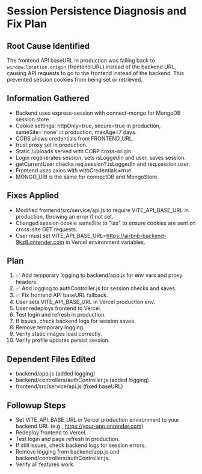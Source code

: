 # Session Persistence Diagnosis and Fix Plan

## Root Cause Identified

The frontend API baseURL in production was falling back to `window.location.origin` (frontend URL) instead of the backend URL, causing API requests to go to the frontend instead of the backend. This prevented session cookies from being set or retrieved.

## Information Gathered

- Backend uses express-session with connect-mongo for MongoDB session store.
- Cookie settings: httpOnly=true, secure=true in production, sameSite='none' in production, maxAge=7 days.
- CORS allows credentials from FRONTEND_URL.
- trust proxy set in production.
- Static /uploads served with CORP cross-origin.
- Login regenerates session, sets isLoggedIn and user, saves session.
- getCurrentUser checks req.session?.isLoggedIn and req.session.user.
- Frontend uses axios with withCredentials=true.
- MONGO_URI is the same for connectDB and MongoStore.

## Fixes Applied

- Modified frontend/src/service/api.js to require VITE_API_BASE_URL in production, throwing an error if not set.
- Changed session cookie sameSite to "lax" to ensure cookies are sent on cross-site GET requests.
- User must set VITE_API_BASE_URL=https://airbnb-backend-9kz8.onrender.com in Vercel environment variables.

## Plan

1. ✅ Add temporary logging to backend/app.js for env vars and proxy headers.
2. ✅ Add logging to authController.js for session checks and saves.
3. ✅ Fix frontend API baseURL fallback.
4. User sets VITE_API_BASE_URL in Vercel production env.
5. User redeploys frontend to Vercel.
6. Test login and refresh in production.
7. If issues, check backend logs for session saves.
8. Remove temporary logging.
9. Verify static images load correctly.
10. Verify profile updates persist session.

## Dependent Files Edited

- backend/app.js (added logging)
- backend/controllers/authController.js (added logging)
- frontend/src/service/api.js (fixed baseURL)

## Followup Steps

- Set VITE_API_BASE_URL in Vercel production environment to your backend URL (e.g., https://your-app.onrender.com).
- Redeploy frontend to Vercel.
- Test login and page refresh in production.
- If still issues, check backend logs for session errors.
- Remove logging from backend/app.js and backend/controllers/authController.js.
- Verify all features work.

